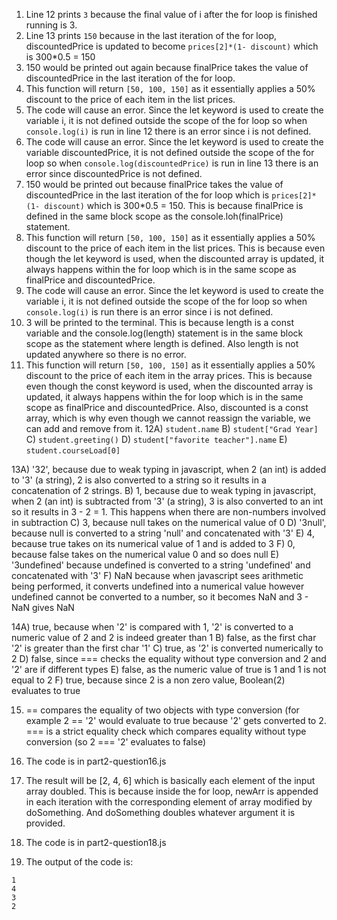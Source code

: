 1) Line 12 prints `3` because the final value of i after the for loop is finished running is 3.
2) Line 13 prints `150` because in the last iteration of the for loop, discountedPrice is updated to become `prices[2]*(1- discount)` which is 300*0.5 = 150
3) 150 would be printed out again because finalPrice takes the value of discountedPrice in the last iteration of the for loop.
4) This function will return `[50, 100, 150]` as it essentially applies a 50% discount to the price of each item in the list prices.
5) The code will cause an error. Since the let keyword is used to create the variable i, it is not defined outside the scope of the for loop so when `console.log(i)` is run in line 12 there is an error since i is not defined.
6) The code will cause an error. Since the let keyword is used to create the variable discountedPrice, it is not defined outside the scope of the for loop so when `console.log(discountedPrice)` is run in line 13 there is an error since discountedPrice is not defined.
7) 150 would be printed out because finalPrice takes the value of discountedPrice in the last iteration of the for loop which is `prices[2]*(1- discount)` which is 300*0.5 = 150. This is because finalPrice is defined in the same block scope as the console.loh(finalPrice) statement.
8) This function will return `[50, 100, 150]` as it essentially applies a 50% discount to the price of each item in the list prices. This is because even though the let keyword is used, when the discounted array is updated, it always happens within the for loop which is in the same scope as finalPrice and discountedPrice.
9) The code will cause an error. Since the let keyword is used to create the variable i, it is not defined outside the scope of the for loop so when `console.log(i)` is run there is an error since i is not defined.
10) 3 will be printed to the terminal. This is because length is a const variable and the console.log(length) statement is in the same block scope as the statement where length is defined. Also length is not updated anywhere so there is no error.
11) This function will return `[50, 100, 150]` as it essentially applies a 50% discount to the price of each item in the array prices. This is because even though the const keyword is used, when the discounted array is updated, it always happens within the for loop which is in the same scope as finalPrice and discountedPrice. Also, discounted is a const array, which is why even though we cannot reassign the variable, we can add and remove from it.
12A) `student.name`
  B) `student["Grad Year]`
  C) `student.greeting()`
  D) `student["favorite teacher"].name`
  E) `student.courseLoad[0]`

13A) '32', because due to weak typing in javascript, when 2 (an int) is added to '3' (a string), 2 is also converted to a string so it results in a concatenation of 2 strings.
  B) 1, because due to weak typing in javascript, when 2 (an int) is subtracted from '3' (a string), 3 is also converted to an int so it results in 3 - 2 = 1. This happens when there are non-numbers involved in subtraction
  C) 3, because null takes on the numerical value of 0
  D) '3null', because null is converted to a string 'null' and concatenated with '3'
  E) 4, because true takes on its numerical value of 1 and is added to 3
  F) 0, because false takes on the numerical value 0 and so does null
  E) '3undefined' because undefined is converted to a string 'undefined' and concatenated with '3'
  F) NaN because when javascript sees arithmetic being performed, it converts undefined into a numerical value however undefined cannot be converted to a number, so it becomes NaN and 3 - NaN gives NaN

14A) true, because when '2' is compared with 1, '2' is converted to a numeric value of 2 and 2 is indeed greater than 1
  B) false, as the first char '2' is greater than the first char '1'
  C) true, as '2' is converted numerically to 2
  D) false, since === checks the equality without type conversion and 2 and '2' are if different types
  E) false, as the numeric value of true is 1 and 1 is not equal to 2
  F) true, because since 2 is a non zero value, Boolean(2) evaluates to true

15) == compares the equality of two objects with type conversion (for example 2 == '2' would evaluate to true because '2' gets converted to 2. === is a strict equality check which compares equality without type conversion (so 2 === '2' evaluates to false)

16) The code is in part2-question16.js
17) The result will be [2, 4, 6] which is basically each element of the input array doubled. This is because inside the for loop, newArr is appended in each iteration with the corresponding element of array modified by doSomething. And doSomething doubles whatever argument it is provided.
18) The code is in part2-question18.js
19) The output of the code is:
```
1
4
3
2
```
